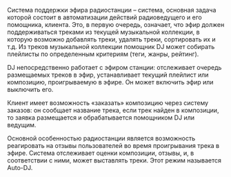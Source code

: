 Система поддержки эфира радиостанции – система, основная задача которой состоит в автоматизации действий радиоведущего и его помощника, клиента. Это, в первую очередь, означает, что эфир должен поддерживаться треками из текущей музыкальной коллекции, в которую возможно добавлять треки, удалять треки, сортировать их и т.д. Из треков музыкальной коллекции помощник DJ может собирать плейлисты по определенным критериям (теги, жанры, рейтинг). 

DJ непосредственно работает с эфиром станции: отслеживает очередь размещаемых треков в эфир, устанавливает текущий плейлист или композицию, проигрываемую в эфире. Он может включить эфир или выключить его. 

Клиент имеет возможность «заказать» композицию через систему заказов: он сообщает название трека, если трек найден в композиции, то заявка размещается и обрабатывается помощником DJ или ведущим.

Основной особенностью радиостанции является возможность реагировать на отзывы пользователей во время проигрывания трека в эфире. Система отслеживает оценки композиции, отзывы, и, в соответствии с ними, может выставлять треки. Этот режим называется Auto-DJ.
